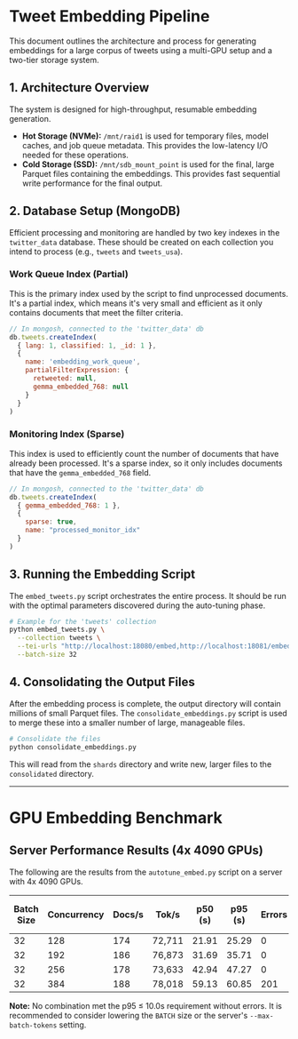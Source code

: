 # Tweet Embedding Pipeline

This document outlines the architecture and process for generating embeddings for a large corpus of tweets using a multi-GPU setup and a two-tier storage system.

## 1. Architecture Overview

The system is designed for high-throughput, resumable embedding generation.

- **Hot Storage (NVMe):** `/mnt/raid1` is used for temporary files, model caches, and job queue metadata. This provides the low-latency I/O needed for these operations.
- **Cold Storage (SSD):** `/mnt/sdb_mount_point` is used for the final, large Parquet files containing the embeddings. This provides fast sequential write performance for the final output.

## 2. Database Setup (MongoDB)

Efficient processing and monitoring are handled by two key indexes in the `twitter_data` database. These should be created on each collection you intend to process (e.g., `tweets` and `tweets_usa`).

### Work Queue Index (Partial)

This is the primary index used by the script to find unprocessed documents. It's a partial index, which means it's very small and efficient as it only contains documents that meet the filter criteria.

```javascript
// In mongosh, connected to the 'twitter_data' db
db.tweets.createIndex(
  { lang: 1, classified: 1, _id: 1 },
  {
    name: 'embedding_work_queue',
    partialFilterExpression: {
      retweeted: null,
      gemma_embedded_768: null
    }
  }
)
```

### Monitoring Index (Sparse)

This index is used to efficiently count the number of documents that have already been processed. It's a sparse index, so it only includes documents that have the `gemma_embedded_768` field.

```javascript
// In mongosh, connected to the 'twitter_data' db
db.tweets.createIndex(
  { gemma_embedded_768: 1 },
  {
    sparse: true,
    name: "processed_monitor_idx"
  }
)
```

## 3. Running the Embedding Script

The `embed_tweets.py` script orchestrates the entire process. It should be run with the optimal parameters discovered during the auto-tuning phase.

```bash
# Example for the 'tweets' collection
python embed_tweets.py \
  --collection tweets \
  --tei-urls "http://localhost:18080/embed,http://localhost:18081/embed,http://localhost:18082/embed,http://localhost:18083/embed" \
  --batch-size 32
```

## 4. Consolidating the Output Files

After the embedding process is complete, the output directory will contain millions of small Parquet files. The `consolidate_embeddings.py` script is used to merge these into a smaller number of large, manageable files.

```bash
# Consolidate the files
python consolidate_embeddings.py
```

This will read from the `shards` directory and write new, larger files to the `consolidated` directory.

---

# GPU Embedding Benchmark

## Server Performance Results (4x 4090 GPUs)

The following are the results from the `autotune_embed.py` script on a server with 4x 4090 GPUs.

| Batch Size | Concurrency | Docs/s | Tok/s  | p50 (s) | p95 (s) | Errors | Total Time (s) |
|------------|-------------|--------|--------|---------|---------|--------|----------------|
| 32         | 128         | 174    | 72,711 | 21.91   | 25.29   | 0      | 88.39          |
| 32         | 192         | 186    | 76,873 | 31.69   | 35.71   | 0      | 107.70         |
| 32         | 256         | 178    | 73,633 | 42.94   | 47.27   | 0      | 112.20         |
| 32         | 384         | 188    | 78,018 | 59.13   | 60.85   | 201    | 106.36         |

**Note:** No combination met the p95 ≤ 10.0s requirement without errors. It is recommended to consider lowering the `BATCH` size or the server's `--max-batch-tokens` setting.
